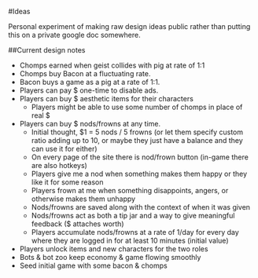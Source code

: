 #Ideas

Personal experiment of making raw design ideas public rather than putting this on a private google doc somewhere.

##Current design notes

* Chomps earned when geist collides with pig at rate of 1:1
* Chomps buy Bacon at a fluctuating rate. 
* Bacon buys a game as a pig at a rate of 1:1. 
* Players can pay $ one-time to disable ads. 
* Players can buy $ aesthetic items for their characters
  * Players might be able to use some number of chomps in place of real $
* Players can buy $ nods/frowns at any time. 
  * Initial thought, $1 = 5 nods / 5 frowns (or let them specify custom ratio adding up to 10, or maybe they just have a balance and they can use it for either)
  * On every page of the site there is nod/frown button (in-game there are also hotkeys)
  * Players give me a nod when something makes them happy or they like it for some reason
  * Players frown at me when something disappoints, angers, or otherwise makes them unhappy
  * Nods/frowns are saved along with the context of when it was given
  * Nods/frowns act as both a tip jar and a way to give meaningful feedback ($ attaches worth)
  * Players accumulate nods/frowns at a rate of 1/day for every day where they are logged in for at least 10 minutes (initial value)
* Players unlock items and new characters for the two roles
* Bots & bot zoo keep economy & game flowing smoothly
* Seed initial game with some bacon & chomps
